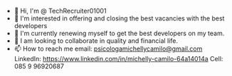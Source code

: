 - 👋 Hi, I'm @ TechRecruiter01001
- 👀 I'm interested in offering and closing the best vacancies with the best developers
- 🌱 I'm currently renewing myself to get the best developers on my team.
- 💞️ I am looking to collaborate in quality and financial life.
- 📫 How to reach me email: psicologamichellycamilo@gmail.com
LinkedIn: https://www.linkedin.com/in/michelly-camilo-64a14014a
Cell: 085 9 96920687
<!---
TechRecruiter01001/TechRecruiter01001 is a ✨ special ✨ repository because its `README.md` (this file) appears on your GitHub profile.
You can click the Preview link to take a look at your changes.
--->

